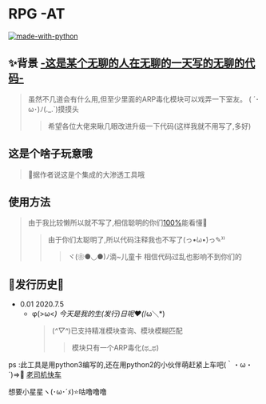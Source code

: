 # RPG -AT
[![made-with-python](https://img.shields.io/badge/Made%20with-Python-1f425f.svg)](https://www.python.org/)
## ✨背景  [-这是某个无聊的人在无聊的一天写的无聊的代码-](https://github.com/ken-abc/RPG-AT)
>  虽然不几道会有什么用,但至少里面的ARP毒化模块可以戏弄一下室友。 ( ´･ω･)ﾉ(._.`)摸摸头
>> 希望各位大佬来瞅几眼改进升级一下代码(这样我就不用写了,多好) 
## 这是个啥子玩意哦
> 🚀据作者说这是个集成的大渗透工具哦
## 使用方法
> 由于我比较懒所以就不写了,相信聪明的你们[100%](https://baike.baidu.com/item/100%25/85148?fr=aladdin)能看懂👋
>> 由于你们太聪明了,所以代码注释我也不写了(っ•̀ω•́)っ✎⁾⁾ 
>>> ヾ(❀●◡●)ﾉ滴~儿童卡 相信代码过乱也影响不到你们的
## 📝发行历史📝

* 0.01 2020.7.5 
    * φ(>ω<*) 今天是我的生(发行)日呢❤️(*/ω＼*) 
      > (*^▽^*)已支持精准模块查询、模块模糊匹配
      >> 模块只有一个ARP毒化(ಥ_ಥ) 
   
    
 ps :此工具是用python3编写的,还在用python2的小伙伴萌赶紧上车吧(｀・ω・´)=>👤 [老司机快车](https://www.python.org/)
 
想要小星星ヽ(･ω･´ﾒ)⭐️咕噜噜噜
